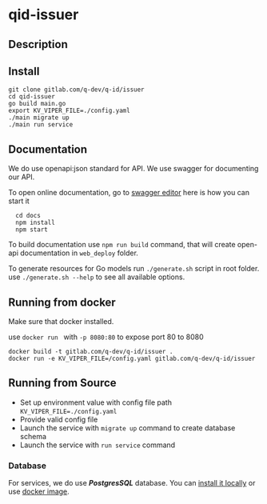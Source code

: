# qid-issuer

## Description

[//]: # (TODO: add description)

## Install

  ```
  git clone gitlab.com/q-dev/q-id/issuer
  cd qid-issuer
  go build main.go
  export KV_VIPER_FILE=./config.yaml
  ./main migrate up
  ./main run service
  ```

## Documentation

We do use openapi:json standard for API. We use swagger for documenting our API.

To open online documentation, go to [swagger editor](http://localhost:8080/swagger-editor/) here is how you can start it
```
  cd docs
  npm install
  npm start
```
To build documentation use `npm run build` command,
that will create open-api documentation in `web_deploy` folder.

To generate resources for Go models run `./generate.sh` script in root folder.
use `./generate.sh --help` to see all available options.


## Running from docker 
  
Make sure that docker installed.

use `docker run ` with `-p 8080:80` to expose port 80 to 8080

  ```
  docker build -t gitlab.com/q-dev/q-id/issuer .
  docker run -e KV_VIPER_FILE=/config.yaml gitlab.com/q-dev/q-id/issuer
  ```

## Running from Source

* Set up environment value with config file path `KV_VIPER_FILE=./config.yaml`
* Provide valid config file
* Launch the service with `migrate up` command to create database schema
* Launch the service with `run service` command


### Database
For services, we do use ***PostgresSQL*** database. 
You can [install it locally](https://www.postgresql.org/download/) or use [docker image](https://hub.docker.com/_/postgres/).

